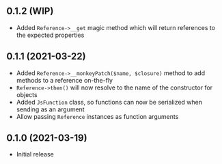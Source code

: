 ## 0.1.2 (WIP)

* Added `Reference->__get` magic method which will return references to the expected properties

## 0.1.1 (2021-03-22)

* Added `Reference->__monkeyPatch($name, $closure)` method to add methods to a reference on-the-fly
* `Reference->then()` will now resolve to the name of the constructor for objects
* Added `JsFunction` class, so functions can now be serialized when sending as an argument
* Allow passing `Reference` instances as function arguments

## 0.1.0 (2021-03-19)

* Initial release